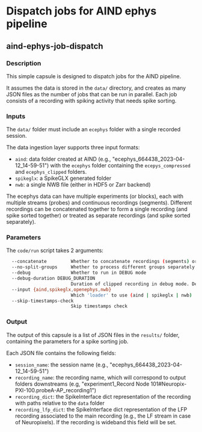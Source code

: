 # Dispatch jobs for AIND ephys pipeline
## aind-ephys-job-dispatch


### Description

This simple capsule is designed to dispatch jobs for the AIND pipeline. 

It assumes the data is stored in the `data/` directory, and creates as many JSON files 
as the number of jobs that can be run in parallel. Each job consists of a recording with spiking activity that needs spike sorting.

### Inputs

The `data/` folder must include an `ecephys` folder with a single recorded session.

The data ingestion layer supports three input formats:

- `aind`: data folder created at AIND (e.g., "ecephys_664438_2023-04-12_14-59-51") with the `ecephys` folder containing
  the `ecepys_compressed` and `ecephys_clipped` folders. 
- `spikeglx`: a SpikeGLX generated folder
- `nwb`: a single NWB file (either in HDF5 or Zarr backend)

The ecephys data can have multiple experiments (or blocks), each with multiple streams (probes) and continuous recordings (segments). Different recordings can be concatenated together to form a single recording (and spike sorted together) or treated as separate recordings (and spike sorted separately).

### Parameters

The `code/run` script takes 2 arguments:

```bash
  --concatenate         Whether to concatenate recordings (segments) or not. Default: False
  --no-split-groups     Whether to process different groups separately
  --debug               Whether to run in DEBUG mode
  --debug-duration DEBUG_DURATION
                        Duration of clipped recording in debug mode. Default is 30 seconds. Only used if debug is enabled
  --input {aind,spikeglx,openephys,nwb}
                        Which 'loader' to use (aind | spikeglx | nwb)
  --skip-timestamps-check
                        Skip timestamps check
```

### Output

The output of this capsule is a list of JSON files in the `results/` folder, containing the parameters for a spike sorting job. 

Each JSON file contains the following fields:

- `session_name`: the session name (e.g., "ecephys_664438_2023-04-12_14-59-51")
- `recording_name`: the recording name, which will correspond to output folders downstreams (e.g, "experiment1_Record Node 101#Neuropix-PXI-100.probeA-AP_recording1")
- `recording_dict`: the SpikeInterface dict representation of the recording with paths relative to the `data` folder
- `recording_lfp_dict`: the SpikeInterface dict representation of the LFP recording associated to the main recording (e.g., the LF stream in case of Neuropixels). If the recording is wideband this field will be set.